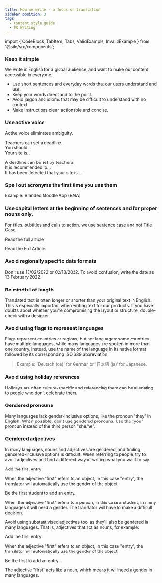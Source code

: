 ```yaml
---
title: How we write - a focus on translation
sidebar_position: 3
tags:
  - Content style guide
  - UX Writing
---
```


import { CodeBlock, TabItem, Tabs, ValidExample, InvalidExample } from '@site/src/components';

### Keep it simple

We write in English for a global audience, and want to make our content accessible to everyone.

- Use short sentences and everyday words that our users understand and use.
- Keep your words direct and to the point.
- Avoid jargon and idioms that may be difficult to understand with no context.
- Make instructions clear, actionable and concise.

### Use active voice

Active voice eliminates ambiguity.

<ValidExample title="Do">

Teachers can set a deadline.<br/>
You should...<br/>
Your site is...

</ValidExample>

<InvalidExample title="Don't">

A deadline can be set by teachers.<br/>
It is recommended to…<br/>
It has been detected that your site is …

</InvalidExample>

### Spell out acronyms the first time you use them

Example: Branded Moodle App (BMA)

### Use capital letters at the beginning of sentences and for proper nouns only.

For titles, subtitles and calls to action, we use sentence case and not Title Case.

<ValidExample title="Do">

Read the full article.

</ValidExample>

<InvalidExample title="Don't">

Read the Full Article.

</InvalidExample>

### Avoid regionally specific date formats

Don't use 13/02/2022 or 02/13/2022. To avoid confusion, write the date as 13 February 2022.

### Be mindful of length

Translated text is often longer or shorter than your original text in English. This is especially important when writing text for our products. If you have doubts about whether you're compromising the layout or structure, double-check with a designer.

### Avoid using flags to represent languages

Flags represent countries or regions, but not languages: some countries have multiple languages, while many languages are spoken in more than one country. Instead, use the name of the language in its native format followed by its corresponding ISO 639 abbreviation.

> Example: 'Deutsch (de)' for German or '日本語 (ja)' for Japanese.

### Avoid using holiday references

Holidays are often culture-specific and referencing them can be alienating to people who don't celebrate them.

### Gendered pronouns

Many languages lack gender-inclusive options, like the pronoun "they" in English. When possible, don't use gendered pronouns. Use the "you" pronoun instead of the third person "she/he".

### Gendered adjectives

In many languages, nouns and adjectives are gendered, and finding gendered-inclusive options is difficult. When referring to people, try to avoid adjectives and find a different way of writing what you want to say.

<ValidExample title="Do">

Add the first entry

When the adjective "first" refers to an object, in this case "entry", the translator will automatically use the gender of the object.

</ValidExample>

<InvalidExample title="Don't">

Be the first student to add an entry.

When the adjective "first" refers to a person, in this case a student, in many languages it will need a gender. The translator will have to make a difficult decision.
</InvalidExample>

Avoid using substantivised adjectives too, as they'll also be gendered in many languages. That is, adjectives that act as nouns, for example:

<ValidExample title="Do">

Add the first entry

When the adjective "first" refers to an object, in this case "entry", the translator will automatically use the gender of the object.

</ValidExample>

<InvalidExample title="Don't">

Be the first to add an entry.

The adjective "first" acts like a noun, which means it will need a gender in many languages.
</InvalidExample>

<!-- cspell:ignore substantivised -->
